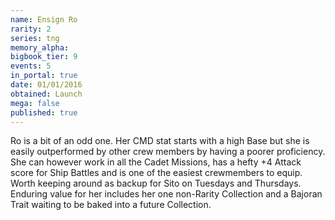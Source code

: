```yaml
---
name: Ensign Ro
rarity: 2
series: tng
memory_alpha:
bigbook_tier: 9
events: 5
in_portal: true
date: 01/01/2016
obtained: Launch
mega: false
published: true
---
```


Ro is a bit of an odd one. Her CMD stat starts with a high Base but she is easily outperformed by other crew members by having a poorer proficiency. She can however work in all the Cadet Missions, has a hefty +4 Attack score for Ship Battles and is one of the easiest crewmembers to equip. Worth keeping around as backup for Sito on Tuesdays and Thursdays. Enduring value for her includes her one non-Rarity Collection and a Bajoran Trait waiting to be baked into a future Collection.
